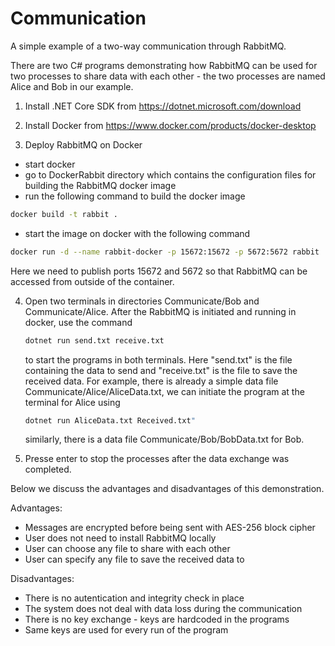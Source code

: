 # Communication
A simple example of a two-way communication through RabbitMQ.

There are two C# programs demonstrating how RabbitMQ can be used for two processes to share data with each other - the two processes are named Alice and Bob in our example.

1. Install .NET Core SDK from https://dotnet.microsoft.com/download

2. Install Docker from https://www.docker.com/products/docker-desktop

3. Deploy RabbitMQ on Docker
  - start docker
  - go to DockerRabbit directory which contains the configuration files for building the RabbitMQ docker image
  - run the following command to build the docker image
  ```bash
  docker build -t rabbit .
  ```
  - start the image on docker with the following command
  ```bash
  docker run -d --name rabbit-docker -p 15672:15672 -p 5672:5672 rabbit
  ```
  Here we need to publish ports 15672 and 5672 so that RabbitMQ can be accessed from outside of the container.
  
4. Open two terminals in directories Communicate/Bob and Communicate/Alice.
   After the RabbitMQ is initiated and running in docker, use the command 
   ```bash
   dotnet run send.txt receive.txt
   ```
   to start the programs in both terminals. Here "send.txt" is the file containing the data to send and "receive.txt" is the file to save the received data.
   For example, there is already a simple data file Communicate/Alice/AliceData.txt, we can initiate the program at the terminal for Alice using 
   ```bash
   dotnet run AliceData.txt Received.txt"
   ```
   similarly, there is a data file Communicate/Bob/BobData.txt for Bob.
   
5. Presse enter to stop the processes after the data exchange was completed.


Below we discuss the advantages and disadvantages of this demonstration.

Advantages:
- Messages are encrypted before being sent with AES-256 block cipher
- User does not need to install RabbitMQ locally
- User can choose any file to share with each other
- User can specify any file to save the received data to

Disadvantages:
- There is no autentication and integrity check in place
- The system does not deal with data loss during the communication
- There is no key exchange - keys are hardcoded in the programs
- Same keys are used for every run of the program
